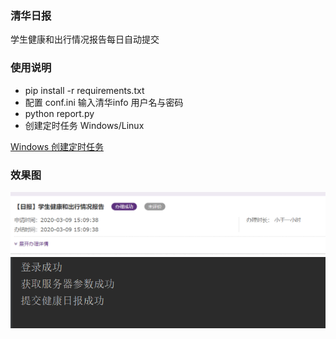 ### 清华日报

学生健康和出行情况报告每日自动提交

### 使用说明

* pip install -r requirements.txt
* 配置 conf.ini 输入清华info 用户名与密码
* python report.py
* 创建定时任务 Windows/Linux

[Windows 创建定时任务](https://www.cnblogs.com/wensiyang0916/p/5773828.html)

### 效果图
![效果图1](https://github.com/naihaishy/TsinghuaDailyReport/blob/master/results/a.png) 
![效果图2](https://github.com/naihaishy/TsinghuaDailyReport/blob/master/results/b.png) 
